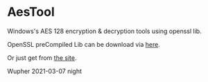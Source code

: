 # AesTool

Windows's AES 128 encryption & decryption tools using openssl lib.

OpenSSL preCompiled Lib can be download via [here](https://www.npcglib.org/~stathis/blog/precompiled-openssl/).

Or just get from [the site](https://www.openssl.org/community/binaries.html).


Wupher 2021-03-07 night
